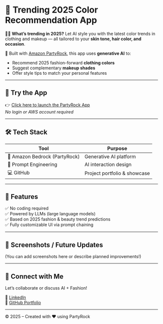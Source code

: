 # 🎨 Trending 2025 Color Recommendation App



👗✨ **What’s trending in 2025?** Let AI style you with the latest color trends in clothing and makeup — all tailored to your **skin tone, hair color, and occasion**.

🧠 Built with [Amazon PartyRock](https://partyrock.aws), this app uses **generative AI** to:
- Recommend 2025 fashion-forward **clothing colors**
- Suggest complementary **makeup shades**
- Offer style tips to match your personal features

---

## 🚀 Try the App
👉 [Click here to launch the PartyRock App](https://partyrock.aws/apps/your-app-id)  
*No login or AWS account required*

---

## 🛠️ Tech Stack
| Tool | Purpose |
|------|---------|
| 🧠 Amazon Bedrock (PartyRock) | Generative AI platform |
| 🔗 Prompt Engineering | AI interaction design |
| 💻 GitHub | Project portfolio & showcase |

---

## 📌 Features
✅ No coding required  
✅ Powered by LLMs (large language models)  
✅ Based on 2025 fashion & beauty trend predictions  
✅ Fully customizable UI via prompt chaining

---

## 💬 Screenshots / Future Updates
(You can add screenshots here or describe planned improvements!)

---

## 🤝 Connect with Me
Let’s collaborate or discuss AI + Fashion!

🔗 [LinkedIn](https://linkedin.com/in/yourprofile)  
💼 [GitHub Portfolio](https://github.com/yourusername)

---

© 2025 – Created with ❤️ using PartyRock
